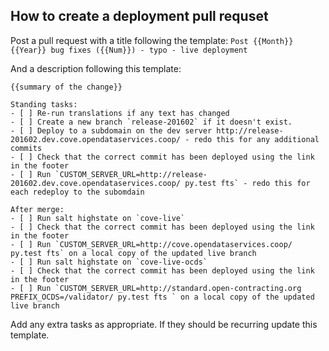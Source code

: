 
## How to create a deployment pull requset

Post a pull request with a title following the template:
``
Post {{Month}} {{Year}} bug fixes ({{Num}}) - typo - live deployment 
``

And a description following this template:
```
{{summary of the change}}

Standing tasks:
- [ ] Re-run translations if any text has changed
- [ ] Create a new branch `release-201602` if it doesn't exist.
- [ ] Deploy to a subdomain on the dev server http://release-201602.dev.cove.opendataservices.coop/ - redo this for any additional commits
- [ ] Check that the correct commit has been deployed using the link in the footer
- [ ] Run `CUSTOM_SERVER_URL=http://release-201602.dev.cove.opendataservices.coop/ py.test fts` - redo this for each redeploy to the subomdain

After merge:
- [ ] Run salt highstate on `cove-live`
- [ ] Check that the correct commit has been deployed using the link in the footer
- [ ] Run `CUSTOM_SERVER_URL=http://cove.opendataservices.coop/ py.test fts` on a local copy of the updated live branch
- [ ] Run salt highstate on `cove-live-ocds`
- [ ] Check that the correct commit has been deployed using the link in the footer
- [ ] Run `CUSTOM_SERVER_URL=http://standard.open-contracting.org PREFIX_OCDS=/validator/ py.test fts ` on a local copy of the updated live branch
```

Add any extra tasks as appropriate. If they should be recurring update this template.
